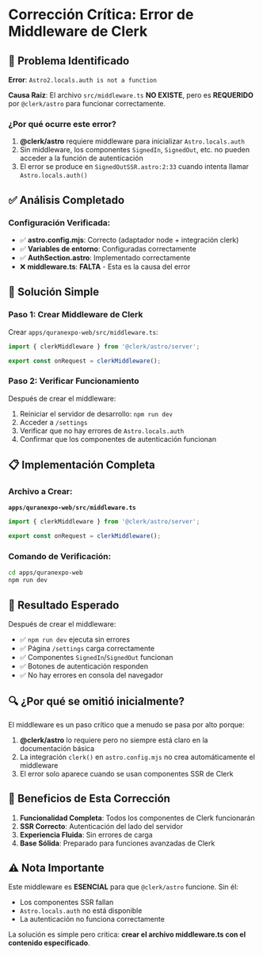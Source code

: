 # Corrección Crítica: Error de Middleware de Clerk

## 🚨 Problema Identificado

**Error**: `Astro2.locals.auth is not a function`

**Causa Raíz**: El archivo `src/middleware.ts` **NO EXISTE**, pero es **REQUERIDO** por `@clerk/astro` para funcionar correctamente.

### ¿Por qué ocurre este error?

1. **@clerk/astro** requiere middleware para inicializar `Astro.locals.auth`
2. Sin middleware, los componentes `SignedIn`, `SignedOut`, etc. no pueden acceder a la función de autenticación
3. El error se produce en `SignedOutSSR.astro:2:33` cuando intenta llamar `Astro.locals.auth()`

## ✅ Análisis Completado

### Configuración Verificada:
- ✅ **astro.config.mjs**: Correcto (adaptador node + integración clerk)
- ✅ **Variables de entorno**: Configuradas correctamente
- ✅ **AuthSection.astro**: Implementado correctamente
- ❌ **middleware.ts**: **FALTA** - Esta es la causa del error

## 🔧 Solución Simple

### Paso 1: Crear Middleware de Clerk

Crear `apps/quranexpo-web/src/middleware.ts`:

```typescript
import { clerkMiddleware } from '@clerk/astro/server';

export const onRequest = clerkMiddleware();
```

### Paso 2: Verificar Funcionamiento

Después de crear el middleware:

1. Reiniciar el servidor de desarrollo: `npm run dev`
2. Acceder a `/settings`
3. Verificar que no hay errores de `Astro.locals.auth`
4. Confirmar que los componentes de autenticación funcionan

## 📋 Implementación Completa

### Archivo a Crear:

**`apps/quranexpo-web/src/middleware.ts`**
```typescript
import { clerkMiddleware } from '@clerk/astro/server';

export const onRequest = clerkMiddleware();
```

### Comando de Verificación:

```bash
cd apps/quranexpo-web
npm run dev
```

## 🎯 Resultado Esperado

Después de crear el middleware:

- ✅ `npm run dev` ejecuta sin errores
- ✅ Página `/settings` carga correctamente
- ✅ Componentes `SignedIn`/`SignedOut` funcionan
- ✅ Botones de autenticación responden
- ✅ No hay errores en consola del navegador

## 🔍 ¿Por qué se omitió inicialmente?

El middleware es un paso crítico que a menudo se pasa por alto porque:

1. **@clerk/astro** lo requiere pero no siempre está claro en la documentación básica
2. La integración `clerk()` en `astro.config.mjs` no crea automáticamente el middleware
3. El error solo aparece cuando se usan componentes SSR de Clerk

## 🚀 Beneficios de Esta Corrección

1. **Funcionalidad Completa**: Todos los componentes de Clerk funcionarán
2. **SSR Correcto**: Autenticación del lado del servidor
3. **Experiencia Fluida**: Sin errores de carga
4. **Base Sólida**: Preparado para funciones avanzadas de Clerk

## ⚠️ Nota Importante

Este middleware es **ESENCIAL** para que `@clerk/astro` funcione. Sin él:
- Los componentes SSR fallan
- `Astro.locals.auth` no está disponible
- La autenticación no funciona correctamente

La solución es simple pero crítica: **crear el archivo middleware.ts con el contenido especificado**.